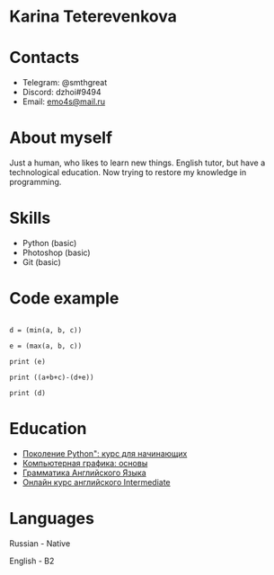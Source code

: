 # Karina Teterevenkova

# Contacts

* Telegram: @smthgreat
* Discord: dzhoi#9494
* Email: emo4s@mail.ru

# About myself 
 Just a human, who likes to learn new things. English tutor, but have a technological education. Now trying to restore my knowledge in programming. 

# Skills
* Python (basic)
* Photoshop (basic)
* Git (basic)

# Code example
``` a, b, c = int(input()), int(input()), int(input())

d = (min(a, b, c))

e = (max(a, b, c))

print (e)

print ((a+b+c)-(d+e))

print (d) 
```

# Education 
* [Поколение Python": курс для начинающих](https://stepik.org/course/58852)
* [Компьютерная графика: основы](https://stepik.org/course/419)
* [Грамматика Английского Языка](https://stepik.org/course/70675)
* [Онлайн курс английского Intermediate](https://www.englishdom.com/courses/intermediate/)
  
# Languages
Russian - Native

English - B2
